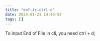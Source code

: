 ```yaml
---
title: "eof-is-ctrl-d"
date: 2024-01-21 14:49:53
tags: []
---
```

To input End of File in cli, you need ctrl + d;

